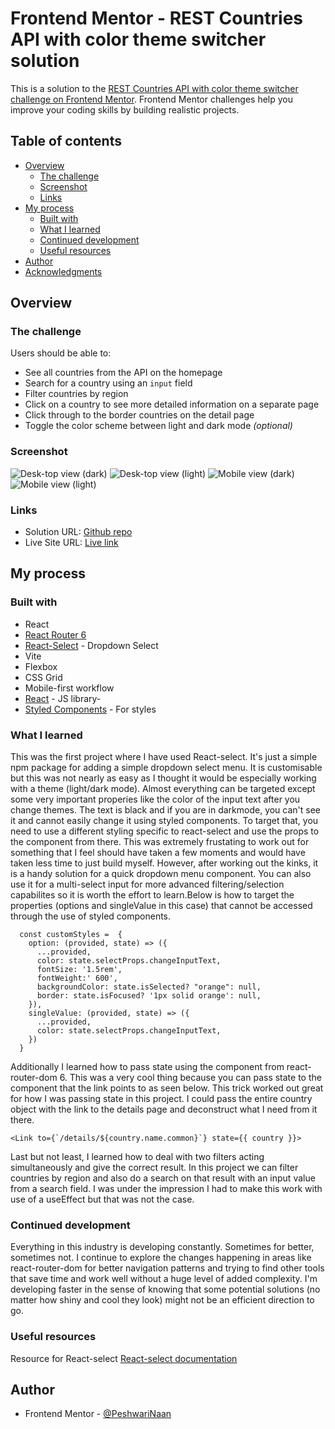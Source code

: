 # Frontend Mentor - REST Countries API with color theme switcher solution

This is a solution to the [REST Countries API with color theme switcher challenge on Frontend Mentor](https://www.frontendmentor.io/challenges/rest-countries-api-with-color-theme-switcher-5cacc469fec04111f7b848ca). Frontend Mentor challenges help you improve your coding skills by building realistic projects. 

## Table of contents

- [Overview](#overview)
  - [The challenge](#the-challenge)
  - [Screenshot](#screenshot)
  - [Links](#links)
- [My process](#my-process)
  - [Built with](#built-with)
  - [What I learned](#what-i-learned)
  - [Continued development](#continued-development)
  - [Useful resources](#useful-resources)
- [Author](#author)
- [Acknowledgments](#acknowledgments)



## Overview

### The challenge

Users should be able to:

- See all countries from the API on the homepage
- Search for a country using an `input` field
- Filter countries by region
- Click on a country to see more detailed information on a separate page
- Click through to the border countries on the detail page
- Toggle the color scheme between light and dark mode *(optional)*

### Screenshot


![Desk-top view (dark)](src/assets/Screenshot-dt-dark-small.png)
![Desk-top view (light)](src/assets/Screenshot-dt-light-small.png)
![Mobile view (dark) ](src/assets/Screenshot-mobile-dark-small.png)
![Mobile view (light) ](src/assets/Screenshot-mobile-light-small.png)


### Links

- Solution URL: [Github repo](https://github.com/PeshwariNaan/countries-a-plenty)
- Live Site URL: [Live link](https://peshwarinaan.github.io/countries-a-plenty/)

## My process

### Built with

- React
- [React Router 6](https://github.com/remix-run/react-router/blob/main/docs/getting-started/tutorial.md)
- [React-Select](https://www.npmjs.com/package/react-select) - Dropdown Select
- Vite
- Flexbox
- CSS Grid
- Mobile-first workflow
- [React](https://reactjs.org/) - JS library- 
- [Styled Components](https://styled-components.com/) - For styles

### What I learned

This was the first project where I have used React-select. It's just a simple npm package for adding a simple dropdown select menu. It is customisable but this was not nearly as easy as I thought it would be especially working with a theme (light/dark mode). Almost everything can be targeted except some very important properies like the color of the input text after you change themes. The text is black and if you are in darkmode, you can't see it and cannot easily change it using styled components. To target that, you need to use a different styling specific to react-select and use the props to the component from there. This was extremely frustating to work out for something that I feel should have taken a few moments and would have taken less time to just build myself. However, after working out the kinks, it is a handy solution for a quick dropdown menu component. You can also use it for a multi-select input for more advanced filtering/selection capabilites so it is worth the effort to learn.Below is how to target the properties (options and singleValue in this case) that cannot be accessed through the use of styled components. 


```
  const customStyles =  {
    option: (provided, state) => ({
      ...provided,
      color: state.selectProps.changeInputText,
      fontSize: '1.5rem',
      fontWeight:' 600',
      backgroundColor: state.isSelected? "orange": null,
      border: state.isFocused? '1px solid orange': null,
    }),
    singleValue: (provided, state) => ({
      ...provided,
      color: state.selectProps.changeInputText,
    })    
  }
```
Additionally I learned how to pass state using the <Link> component from react-router-dom 6. This was a very cool thing because you can pass state to the component that the link points to as seen below. This trick worked out great for how I was passing state in this project. I could pass the entire country object with the link to the details page and deconstruct what I need from it there.

```
<Link to={`/details/${country.name.common}`} state={{ country }}>

```
Last but not least, I learned how to deal with two filters acting simultaneously and give the correct result. In this project we can filter countries by region and also do a search on that result with an input value from a search field. I was under the impression I had to make this work with use of a useEffect but that was not the case.

### Continued development

Everything in this industry is developing constantly. Sometimes for better, sometimes not. I continue to explore the changes happening in areas like react-router-dom for better navigation patterns and trying to find other tools that save time and work well without a huge level of added complexity. I'm developing faster in the sense of knowing that some potential solutions (no matter how shiny and cool they look) might not be an efficient direction to go. 

### Useful resources

Resource for React-select
[React-select documentation](https://react-select.com/home)

## Author

- Frontend Mentor - [@PeshwariNaan](https://www.frontendmentor.io/profile/PeshwariNaan)

